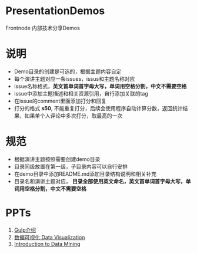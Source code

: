 PresentationDemos
=================

Frontnode 内部技术分享Demos

# 说明
* Demo目录的创建是可选的，根据主题内容自定
* 每个演讲主题对应一条issues，issus和主题名称对应
* issue名称格式，**英文首单词首字母大写，单词用空格分割，中文不需要空格**
* issue中添加主题描述和相关资源引用，自行添加关联的tag
* 在issue的comment里面添加打分和回复
* 打分的格式 **s50**, 不能重复打分，后续会使用程序自动计算分数，返回统计结果，如果单个人评论中多次打分，取最高的一次

# 规范

* 根据演讲主题按照需要创建demo目录
* 目录同级放置在第一级，子目录内容可以自行安排
* 在demo目录中添加README.md添加目录结构说明和相关补充
* 目录名和演讲主题对应， **目录全部使用英文命名，英文首单词首字母大写，单词用空格分割，中文不需要空格**

# PPTs

1. [Gulp介绍](http://slides.com/frontnode/gulp--2/embed?style=dark)
2. [数据可视化 Data Visualization](http://slides.com/frontnode/datavisualization/embed?style=dark)
3. [Introduction to Data Mining](http://slides.com/frontnode/an-introduction-for/embed?style=dark)
